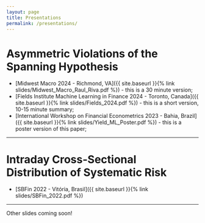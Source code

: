 ```yaml
---
layout: page
title: Presentations
permalink: /presentations/
---
```


# Asymmetric Violations of the Spanning Hypothesis
 * [Midwest Macro 2024 - Richmond, VA]({{ site.baseurl }}{% link slides/Midwest_Macro_Raul_Riva.pdf %}) - this is a 30 minute version;
 * [Fields Institute Machine Learning in Finance 2024 - Toronto, Canada]({{ site.baseurl }}{% link slides/Fields_2024.pdf %}) - this is a short version, 10-15 minute summary;
 * [International Workshop on Financial Econometrics 2023 - Bahia, Brazil]({{ site.baseurl }}{% link slides/Yield_ML_Poster.pdf %}) - this is a poster version of this paper;

---

# Intraday Cross-Sectional Distribution of Systematic Risk
 * [SBFin 2022 - Vitória, Brasil]({{ site.baseurl }}{% link slides/SBFin_2022.pdf %})


---


Other slides coming soon!